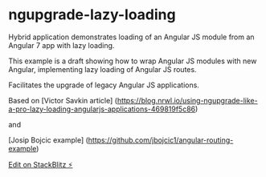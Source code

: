 # ngupgrade-lazy-loading

Hybrid application demonstrates loading of an Angular JS module from an Angular 7 app with lazy loading.

This example is a draft showing how to wrap Angular JS modules with new Angular, implementing lazy loading of Angular JS routes.

Facilitates the upgrade of legacy Angular JS applications. 

Based on [Victor Savkin article] 
(https://blog.nrwl.io/using-ngupgrade-like-a-pro-lazy-loading-angularjs-applications-469819f5c86)

and 

[Josip Bojcic example] (https://github.com/jbojcic1/angular-routing-example) 


[Edit on StackBlitz ⚡️](https://stackblitz.com/edit/ngupgrade-lazy-loading)